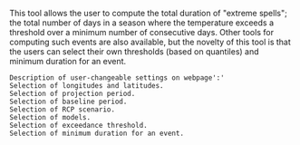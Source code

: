 This tool allows the user to compute the total duration of "extreme spells"; the total number of days in a season where the temperature exceeds a threshold over a minimum number of consecutive days. Other tools for computing such events are also available, but the novelty of this tool is that the users can select their own thresholds (based on quantiles) and minimum duration for an event. 

    Description of user-changeable settings on webpage':'
    Selection of longitudes and latitudes.
    Selection of projection period.
    Selection of baseline period.
    Selection of RCP scenario.
    Selection of models.
    Selection of exceedance threshold.
    Selection of minimum duration for an event.
